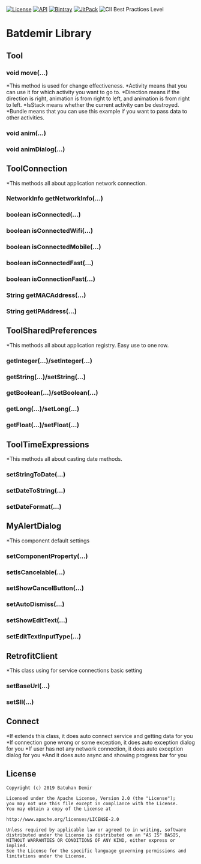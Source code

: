 [![License](https://img.shields.io/badge/License-Apache%202.0-blue.svg)](https://opensource.org/licenses/Apache-2.0)
[![API](https://img.shields.io/badge/API-23%2B-red.svg?style=flat)](https://android-arsenal.com/api?level=23)
[![Bintray](https://img.shields.io/bintray/v/batdemirorg/batdemirlibrary/mylibrary?label=bintray)](https://bintray.com/beta/#/batdemirorg/batdemirlibrary?tab=packages)
[![JitPack](https://img.shields.io/jitpack/v/github/batdemirorg/android.batdemir.library?color=%23)](https://jitpack.io/#batdemirorg/android.batdemir.library)
![CII Best Practices Level](https://img.shields.io/cii/level/3493)
# Batdemir Library

## Tool
### void move(...)
*This method is used for change effectiveness.
*Activity means that you can use it for which activity you want to go to.
*Direction means if the direction is right, animation is from right to left, and animation is from right to left.
*IsStack means whether the current activity can be destroyed.
*Bundle means that you can use this example if you want to pass data to other activities.
### void anim(...)
### void animDialog(...)

## ToolConnection
*This methods all about application network connection.
### NetworkInfo getNetworkInfo(...)
### boolean isConnected(...)
### boolean isConnectedWifi(...)
### boolean isConnectedMobile(...)
### boolean isConnectedFast(...)
### boolean isConnectionFast(...)
### String getMACAddress(...)
### String getIPAddress(...)

## ToolSharedPreferences
*This methods all about application registry. Easy use to one row.
### getInteger(...)/setInteger(...)
### getString(...)/setString(...)
### getBoolean(...)/setBoolean(...)
### getLong(...)/setLong(...)
### getFloat(...)/setFloat(...)

## ToolTimeExpressions
*This methods all about casting date methods.
### setStringToDate(...)
### setDateToString(...)
### setDateFormat(...)

## MyAlertDialog
*This component default settings
### setComponentProperty(...)
### setIsCancelable(...)
### setShowCancelButton(...)
### setAutoDismiss(...)
### setShowEditText(...)
### setEditTextInputType(...)

## RetrofitClient
*This class using for service connections basic setting
### setBaseUrl(...)
### setSll(...)

## Connect
*If extends this class, it does auto connect service and getting data for you
*If connection gone wrong or some exception, it does auto exception dialog for you
*If user has not any network connection, it does auto exception dialog for you
*And it does auto async and showing progress bar for you

## License
    Copyright (c) 2019 Batuhan Demir

    Licensed under the Apache License, Version 2.0 (the "License");
    you may not use this file except in compliance with the License.
    You may obtain a copy of the License at

    http://www.apache.org/licenses/LICENSE-2.0

    Unless required by applicable law or agreed to in writing, software
    distributed under the License is distributed on an "AS IS" BASIS,
    WITHOUT WARRANTIES OR CONDITIONS OF ANY KIND, either express or implied.
    See the License for the specific language governing permissions and
    limitations under the License.
